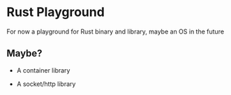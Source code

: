 # Rust Playground

For now a playground for Rust binary and library, maybe an OS in the future

## Maybe?

- A container library

- A socket/http library
